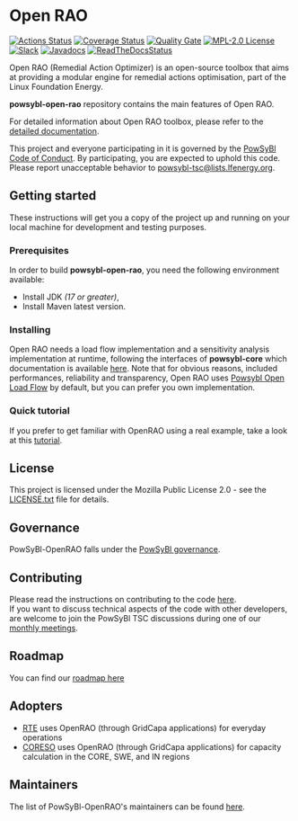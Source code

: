 # Open RAO

[![Actions Status](https://github.com/powsybl/powsybl-open-rao/actions/workflows/build_and_test.yml/badge.svg?branch=main)](https://github.com/powsybl/powsybl-open-rao/actions)
[![Coverage Status](https://sonarcloud.io/api/project_badges/measure?project=com.powsybl%3Aopen-rao&metric=coverage)](https://sonarcloud.io/component_measures?id=com.powsybl%3Aopen-rao&metric=coverage)
[![Quality Gate](https://sonarcloud.io/api/project_badges/measure?project=com.powsybl%3Aopen-rao&metric=alert_status)](https://sonarcloud.io/dashboard?id=com.powsybl%3Aopen-rao)
[![MPL-2.0 License](https://img.shields.io/badge/license-MPL_2.0-blue.svg)](https://www.mozilla.org/en-US/MPL/2.0/)
[![Slack](https://img.shields.io/badge/slack-powsybl-blueviolet.svg?logo=slack)](https://join.slack.com/t/powsybl/shared_invite/zt-rzvbuzjk-nxi0boim1RKPS5PjieI0rA)
[![Javadocs](https://www.javadoc.io/badge/com.powsybl/powsybl-open-rao.svg?color=blue)](https://www.javadoc.io/doc/com.powsybl/powsybl-open-rao)
[![ReadTheDocsStatus](https://readthedocs.org/projects/powsybl-openrao/badge/?version=stable)](https://powsybl.readthedocs.io/projects/openrao/en/stable/?badge=stable)

Open RAO (Remedial Action Optimizer) is an open-source toolbox that aims at providing a modular engine for remedial
actions optimisation, part of the Linux Foundation Energy.

**powsybl-open-rao** repository contains the main features of Open RAO.

For detailed information about Open RAO toolbox, please refer to
the [detailed documentation](https://powsybl.readthedocs.io/projects/openrao/en/stable/index.html).

This project and everyone participating in it is governed by
the [PowSyBl Code of Conduct](https://github.com/powsybl/.github/blob/main/CODE_OF_CONDUCT.md).
By participating, you are expected to uphold this code. Please report unacceptable behavior
to [powsybl-tsc@lists.lfenergy.org](mailto:powsybl-tsc@lists.lfenergy.org).

## Getting started

These instructions will get you a copy of the project up and running on your local machine
for development and testing purposes.

### Prerequisites

In order to build **powsybl-open-rao**, you need the following environment available:

- Install JDK *(17 or greater)*,
- Install Maven latest version.

### Installing

Open RAO needs a load flow implementation and a sensitivity analysis implementation at runtime, following the interfaces
of **powsybl-core** which documentation is available [here](https://powsybl.readthedocs.io/projects/powsybl-core). Note
that for obvious reasons, included performances, reliability and transparency, Open RAO
uses [Powsybl Open Load Flow](https://github.com/powsybl/powsybl-open-loadflow) by default, but you can prefer you own
implementation.

### Quick tutorial

If you prefer to get familiar with OpenRAO using a real example, take a look at
this [tutorial](https://powsybl.readthedocs.io/projects/openrao/en/stable/tutorial.html).

## License

This project is licensed under the Mozilla Public License 2.0 - see
the [LICENSE.txt](https://github.com/powsybl/powsybl-open-rao/blob/main/LICENSE.txt) file for details.

## Governance

PowSyBl-OpenRAO falls under the [PowSyBl governance](https://www.powsybl.org/pages/project/governance.html).

## Contributing

Please read the instructions on contributing to the code [here](CONTRIBUTING.md).  
If you want to discuss technical aspects of the code with other developers, are welcome to join the PowSyBl TSC
discussions during one of our [monthly meetings](https://lists.lfenergy.org/g/powsybl-tsc).

## Roadmap

You can find our [roadmap here](https://github.com/powsybl/.github/wiki/Roadmap#powsybl-open-rao)

## Adopters

- [RTE](https://www.rte-france.com/) uses OpenRAO (through GridCapa applications) for everyday operations
- [CORESO](https://www.coreso.eu/) uses OpenRAO (through GridCapa applications) for capacity calculation in the CORE,
  SWE, and IN regions

## Maintainers

The list of PowSyBl-OpenRAO's maintainers can be
found [here](https://github.com/powsybl/.github/blob/main/MAINTAINERS.md#powsybl-open-rao-).
